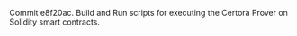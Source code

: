 Commit e8f20ac.                    Build and Run scripts for executing the Certora Prover on Solidity smart contracts.